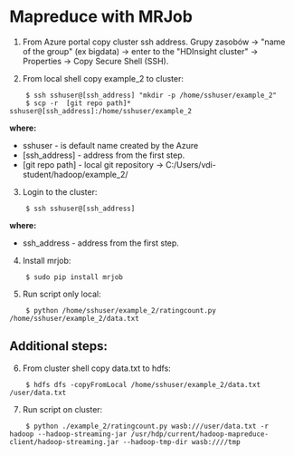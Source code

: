 # Mapreduce with MRJob

1. From Azure portal copy cluster ssh address.
    Grupy zasobów  -> "name of the group" (ex bigdata) -> enter to the "HDInsight cluster" -> Properties -> Copy Secure Shell (SSH).

2. From local shell copy example_2 to cluster:
```console
	$ ssh sshuser@[ssh_address] "mkdir -p /home/sshuser/example_2"
	$ scp -r  [git repo path]* sshuser@[ssh_address]:/home/sshuser/example_2
```
**where:**<br/>
* sshuser - is default name created by the Azure<br/>
* [ssh_address] - address from the first step.
* [git repo path] - local git repository -> C:/Users/vdi-student/hadoop/example_2/

3. Login to the cluster:
```console
    $ ssh sshuser@[ssh_address]
```
**where:**<br/>
* ssh_address - address from the first step.

4. Install mrjob:
```console
    $ sudo pip install mrjob
```

5. Run script only local:
```console
    $ python /home/sshuser/example_2/ratingcount.py /home/sshuser/example_2/data.txt
```

## Additional steps:
6. From cluster shell copy data.txt to hdfs:
```console
    $ hdfs dfs -copyFromLocal /home/sshuser/example_2/data.txt /user/data.txt
```
7. Run script on cluster:
```console
    $ python ./example_2/ratingcount.py wasb:///user/data.txt -r hadoop --hadoop-streaming-jar /usr/hdp/current/hadoop-mapreduce-client/hadoop-streaming.jar --hadoop-tmp-dir wasb:////tmp
```

